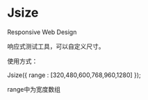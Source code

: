 Jsize
=====

Responsive Web Design 

响应式测试工具，可以自定义尺寸。

使用方式：

Jsize({
  range : [320,480,600,768,960,1280]
});

range中为宽度数组

